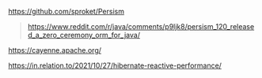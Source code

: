 https://github.com/sproket/Persism
> https://www.reddit.com/r/java/comments/p9ljk8/persism_120_released_a_zero_ceremony_orm_for_java/

https://cayenne.apache.org/

https://in.relation.to/2021/10/27/hibernate-reactive-performance/